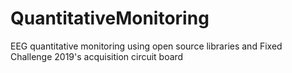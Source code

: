 # QuantitativeMonitoring
EEG quantitative monitoring using open source libraries and Fixed Challenge 2019's acquisition circuit board

